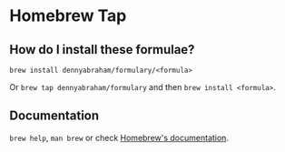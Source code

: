 # Homebrew Tap

## How do I install these formulae?

`brew install dennyabraham/formulary/<formula>`

Or `brew tap dennyabraham/formulary` and then `brew install <formula>`.

## Documentation

`brew help`, `man brew` or check [Homebrew's documentation](https://docs.brew.sh).
